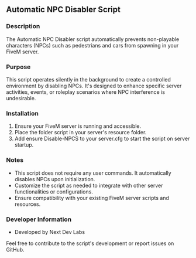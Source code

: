 ## Automatic NPC Disabler Script

### Description

The Automatic NPC Disabler script automatically prevents non-playable characters (NPCs) such as pedestrians and cars from spawning in your FiveM server.

### Purpose

This script operates silently in the background to create a controlled environment by disabling NPCs. It's designed to enhance specific server activities, events, or roleplay scenarios where NPC interference is undesirable.

### Installation

1. Ensure your FiveM server is running and accessible.
2. Place the folder script in your server's resource folder.
3. Add ensure Disable-NPCS to your server.cfg to start the script on server startup.

### Notes

- This script does not require any user commands. It automatically disables NPCs upon initialization.
- Customize the script as needed to integrate with other server functionalities or configurations.
- Ensure compatibility with your existing FiveM server scripts and resources.

### Developer Information

- Developed by Next Dev Labs

Feel free to contribute to the script's development or report issues on GitHub.
